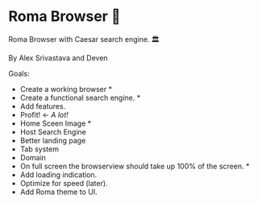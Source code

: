 # Roma Browser 🍅
Roma Browser with Caesar search engine. 🏛

By Alex Srivastava and Deven

Goals:
- Create a working browser *
- Create a functional search engine. *
- Add features.
- Profit! <- *A lot!*
- Home Sceen Image * 
- Host Search Engine 
- Better landing page 
- Tab system 
- Domain 
- On full screen the browserview should take up 100% of the screen. *
- Add loading indication. 
- Optimize for speed (later). 
- Add Roma theme to UI.
